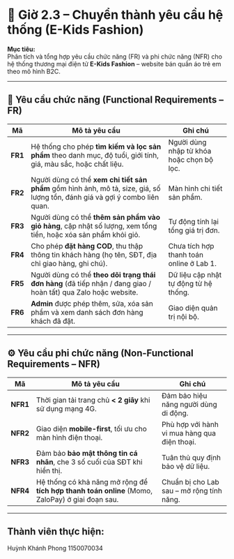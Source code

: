 # 📘 Giờ 2.3 – Chuyển thành yêu cầu hệ thống (E-Kids Fashion)

**Mục tiêu:**  
Phân tích và tổng hợp yêu cầu chức năng (FR) và phi chức năng (NFR) cho hệ thống thương mại điện tử **E-Kids Fashion** – website bán quần áo trẻ em theo mô hình B2C.

---

## 🧩 Yêu cầu chức năng (Functional Requirements – FR)

| Mã | Mô tả yêu cầu | Ghi chú |
|----|----------------|---------|
| **FR1** | Hệ thống cho phép **tìm kiếm và lọc sản phẩm** theo danh mục, độ tuổi, giới tính, giá, màu sắc, hoặc chất liệu. | Người dùng nhập từ khóa hoặc chọn bộ lọc. |
| **FR2** | Người dùng có thể **xem chi tiết sản phẩm** gồm hình ảnh, mô tả, size, giá, số lượng tồn, đánh giá và gợi ý combo liên quan. | Màn hình chi tiết sản phẩm. |
| **FR3** | Người dùng có thể **thêm sản phẩm vào giỏ hàng**, cập nhật số lượng, xem tổng tiền, hoặc xóa sản phẩm khỏi giỏ. | Tự động tính lại tổng giá trị đơn. |
| **FR4** | Cho phép **đặt hàng COD**, thu thập thông tin khách hàng (họ tên, SĐT, địa chỉ giao hàng, ghi chú). | Chưa tích hợp thanh toán online ở Lab 1. |
| **FR5** | Người dùng có thể **theo dõi trạng thái đơn hàng** (đã tiếp nhận / đang giao / hoàn tất) qua Zalo hoặc website. | Dữ liệu cập nhật tự động từ hệ thống. |
| **FR6** | **Admin** được phép thêm, sửa, xóa sản phẩm và xem danh sách đơn hàng khách đã đặt. | Giao diện quản trị nội bộ. |

---

## ⚙️ Yêu cầu phi chức năng (Non-Functional Requirements – NFR)

| Mã | Mô tả yêu cầu | Ghi chú |
|----|----------------|---------|
| **NFR1** | Thời gian tải trang chủ **< 2 giây** khi sử dụng mạng 4G. | Đảm bảo hiệu năng người dùng di động. |
| **NFR2** | Giao diện **mobile-first**, tối ưu cho màn hình điện thoại. | Phù hợp với hành vi mua hàng qua điện thoại. |
| **NFR3** | Đảm bảo **bảo mật thông tin cá nhân**, che 3 số cuối của SĐT khi hiển thị. | Tuân thủ quy định bảo vệ dữ liệu. |
| **NFR4** | Hệ thống có khả năng mở rộng để **tích hợp thanh toán online** (Momo, ZaloPay) ở giai đoạn sau. | Chuẩn bị cho Lab sau – mở rộng tính năng. |

---

## Thành viên thực hiện:
Huỳnh Khánh Phong 1150070034